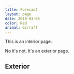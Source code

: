 ```yaml
---
title: Forecast
layout: page
date: 2019-03-05
color: Red
animal: Girraff
---
```


This is an interior page.

No it's not. It's an exterior page.

## Exterior

